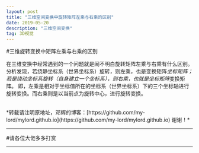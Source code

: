 ```yaml
---
layout: post
title: "三维空间变换中旋转矩阵左乘与右乘的区别"
date: 2019-05-20 
description: "三维空间变换"
tag: 3D视觉 
---   
```

 #三维旋转变换中矩阵左乘与右乘的区别
 
 在三维变换中经常遇到的一个问题就是闹不明白旋转矩阵左乘与右乘有什么区别。分析发现，若绕静坐标系（世界坐标系）旋转，则左乘，也是变换矩阵*坐标矩阵；若是绕动坐标系旋转（自身建立一个坐标系），则右乘，也就是坐标矩阵*变换矩阵。
即，左乘是相对于坐标值所在的坐标系（世界坐标系）下的三个坐标轴进行旋转变换。而右乘则是以当前点为旋转中心，进行旋转变换。


<br>
*转载请注明原地址，邓辉的博客：[https://github.com/my-lord/mylord.github.io](https://github.com/my-lord/mylord.github.io) 谢谢！*

-------------------------------------------

#请各位大佬多多打赏


-------------------------------------------
